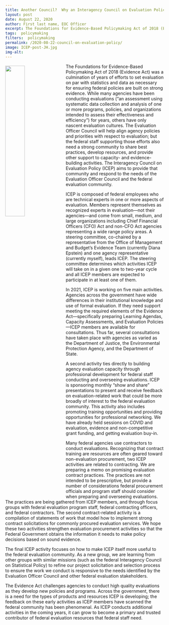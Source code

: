 ```yaml
---
title: Another Council?  Why an Interagency Council on Evaluation Policy
layout: post
date: August 22, 2020
author: First last name, EOC Officer
excerpt: The Foundations for Evidence-Based Policymaking Act of 2018 (Evidence Act) was a culmination of years of efforts to set evaluation on par with statistics and data as necessary for ensuring... <a href="../../../2020-08-22-council-on-evaluation-policy/" aria-label="Why an Interagency Council on Evaluation Policy">Continue Reading</a>
tags:  policymaking 
filters:  policymaking 
permalink: /2020-08-22-council-on-evaluation-policy/
image: ICEP-post-JH.jpg
img-alt: 
---
```


<img src="{{site.baseurl}}/assets/images/blog/ICEP-post-JH.jpg" alt="" style="float:left; width:35%; height:35%; margin-right:1rem; margin-top:0.4rem">
The Foundations for Evidence-Based Policymaking Act of 2018 (Evidence Act) was a culmination of years of efforts to set evaluation on par with statistics and data as necessary for ensuring federal policies are built on strong evidence.  While many agencies have been conducting evaluations (“an assessment using systematic data collection and analysis of one or more programs, policies, and organizations intended to assess their effectiveness and efficiency”) for years, others have only nascent evaluation cultures.  The Evaluation Officer Council will help align agency policies and priorities with respect to evaluation; but the federal staff supporting those efforts also need a strong community to share best practices, develop resources, and provide other support to capacity- and evidence-building activities.  The Interagency Council on Evaluation Policy (ICEP) aims to provide that community and respond to the needs of the Evaluation Officer Council and the federal evaluation community.

ICEP is composed of federal employees who are technical experts in one or more aspects of evaluation.  Members represent themselves as recognized experts in evaluation—not their agencies—and come from small, medium, and large organizations including Chief Financial Officers (CFO) Act and non-CFO Act agencies representing a wide range policy areas.  A steering committee, co-chaired by a representative from the Office of Management and Budget’s Evidence Team (currently Diana Epstein) and one agency representative (currently myself), leads ICEP.  The steering committee determines which activities ICEP will take on in a given one to two-year cycle and all ICEP members are expected to participate in at least one of them. 

In 2021, ICEP is working on five main activities.  Agencies across the government have wide differences in their institutional knowledge and use of formal evaluation.  If they need support meeting the required elements of the Evidence Act—specifically preparing Learning Agendas, Capacity Assessments, and Evaluation Policies—ICEP members are available for consultations.  Thus far, several consultations have taken place with agencies as varied as the Department of Justice, the Environmental Protection Agency, and the Department of State.

A second activity ties directly to building agency evaluation capacity through professional development for federal staff conducting and overseeing evaluations.  ICEP is sponsoring monthly “show and share” presentations to present and receive feedback on evaluation-related work that could be more broadly of interest to the federal evaluation community.  This activity also includes promoting training opportunities and providing opportunities for professional networking.  We have already held sessions on COVID and evaluation, evidence and non-competitive grant funding, and getting evaluation buy-in.

Many federal agencies use contractors to conduct evaluations.  Recognizing that contract training are resources are often geared toward non-evaluation procurement, two ICEP activities are related to contracting.  We are preparing a memo on promising evaluation contract practices.  The practices are not intended to be prescriptive, but provide a number of considerations federal procurement officials and program staff should consider when preparing and overseeing evaluations.  The practices are being gathered from ICEP members, and through focus groups with federal evaluation program staff, federal contracting officers, and federal contractors.  The second contract-related activity is a compilation of statements of work that model how to implement strong contract solicitations for commonly procured evaluation services.  We hope these two activities strengthen evaluation procurement activities so that the Federal Government obtains the information it needs to make policy decisions based on sound evidence.  

The final ICEP activity focuses on how to make ICEP itself more useful to the federal evaluation community.  As a new group, we are learning from other groups with similar missions (such as the federal Interagency Council on Statistical Policy) to refine our project solicitation and selection process to ensure the work we conduct is responsive to the needs identified by the Evaluation Officer Council and other federal evaluation stakeholders.

The Evidence Act challenges agencies to conduct high quality evaluations as they develop new policies and programs.  Across the government, there is a need for the types of products and resources ICEP is developing; the feedback on these early activities as ICEP members have scanned the federal community has been phenomenal.  As ICEP conducts additional activities in the coming years, it can grow to become a primary and trusted contributor of federal evaluation resources that federal staff need.
